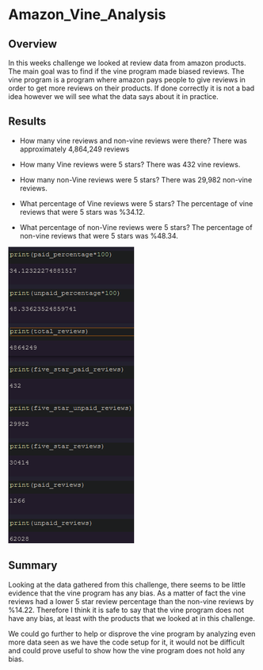 # Amazon_Vine_Analysis
## Overview
In this weeks challenge we looked at review data from amazon products. The main goal was to find if the vine program made biased reviews. The vine program is a program where amazon pays people to give reviews in order to get more reviews on their products. If done correctly it is not a bad idea however we will see what the data says about it in practice.
## Results
* How many vine reviews and non-vine reviews were there? There was approximately 4,864,249 reviews

* How many Vine reviews were 5 stars? There was 432 vine reviews.

* How many non-Vine reviews were 5 stars? There was 29,982 non-vine reviews.

* What percentage of Vine reviews were 5 stars? The percentage of vine reviews that were 5 stars was %34.12.

* What percentage of non-Vine reviews were 5 stars? The percentage of non-vine reviews that were 5 stars was %48.34.

!["All the Variables That Were Made to Answer the Questions and There Outputs."](Resources/all_variables_vine.png)
## Summary
Looking at the data gathered from this challenge, there seems to be little evidence that the vine program has any bias. As a matter of fact the vine reviews had a lower 5 star review percentage than the non-vine reviews by %14.22. Therefore I think it is safe to say that the vine program does not have any bias, at least with the products that we looked at in this challenge.

We could go further to help or disprove the vine program by analyzing even more data seen as we have the code setup for it, it would not be difficult and could prove useful to show how the vine program does not hold any bias.
